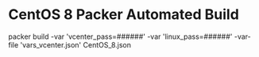 # CentOS 8 Packer Automated Build

packer build -var 'vcenter_pass=######' -var 'linux_pass=######' -var-file 'vars_vcenter.json' CentOS_8.json